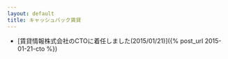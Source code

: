 ```yaml
---
layout: default
title: キャッシュバック賃貸
---
```

- [賃貸情報株式会社のCTOに着任しました(2015/01/21)]({% post_url 2015-01-21-cto %})
